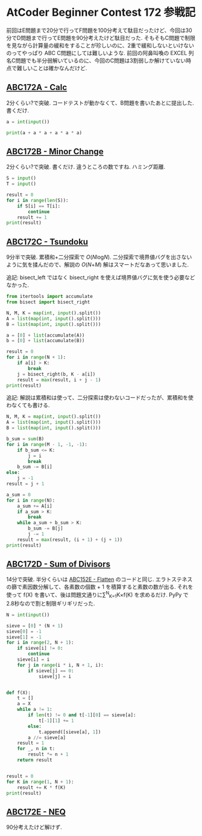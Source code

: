 # AtCoder Beginner Contest 172 参戦記

前回はE問題まで20分で行ってF問題を100分考えて駄目だったけど、今回は30分でD問題まで行ってE問題を90分考えたけど駄目だった. そもそもC問題で制限を見ながら計算量の緩和をすることが珍しいのに、2重で緩和しないといけないのってやっぱり ABC C問題にしては難しいような. 前回の阿鼻叫喚の EXCEL 列名C問題でも半分弱解いているのに、今回のC問題は3割弱しか解けていない時点で難しいことは確かなんだけど.

## [ABC172A - Calc](https://atcoder.jp/contests/abc172/tasks/abc172_a)

2分くらい?で突破. コードテストが動かなくて、B問題を書いたあとに提出した. 書くだけ.

```python
a = int(input())

print(a + a * a + a * a * a)
```

## [ABC172B - Minor Change](https://atcoder.jp/contests/abc172/tasks/abc172_b)

2分くらい?で突破. 書くだけ. 違うところの数ですね. ハミング距離.

```python
S = input()
T = input()

result = 0
for i in range(len(S)):
    if S[i] == T[i]:
        continue
    result += 1
print(result)
```

## [ABC172C - Tsundoku](https://atcoder.jp/contests/abc172/tasks/abc172_c)

9分半で突破. 累積和+二分探索で *O*(<i>N</i>log<i>N</i>). 二分探索で境界値バグを出さないように気を揉んだので、解説の *O*(*N*+*M*) 解はスマートだなあって思いました.

追記: bisect_left ではなく bisect_right を使えば境界値バグに気を使う必要などなかった.

```python
from itertools import accumulate
from bisect import bisect_right

N, M, K = map(int, input().split())
A = list(map(int, input().split()))
B = list(map(int, input().split()))

a = [0] + list(accumulate(A))
b = [0] + list(accumulate(B))

result = 0
for i in range(N + 1):
    if a[i] > K:
        break
    j = bisect_right(b, K - a[i])
    result = max(result, i + j - 1)
print(result)
```

追記: 解説は累積和は使って、二分探索は使わないコードだったが、累積和を使わなくても書ける.

```python
N, M, K = map(int, input().split())
A = list(map(int, input().split()))
B = list(map(int, input().split()))

b_sum = sum(B)
for i in range(M - 1, -1, -1):
    if b_sum <= K:
        j = i
        break
    b_sum -= B[i]
else:
    j = -1
result = j + 1

a_sum = 0
for i in range(N):
    a_sum += A[i]
    if a_sum > K:
        break
    while a_sum + b_sum > K:
        b_sum -= B[j]
        j -= 1
    result = max(result, (i + 1) + (j + 1))
print(result)
```

## [ABC172D - Sum of Divisors](https://atcoder.jp/contests/abc172/tasks/abc172_d)

14分で突破. 半分くらいは [ABC152E - Flatten](https://atcoder.jp/contests/abc152/tasks/abc152_e) のコードと同じ. エラトステネスの篩で素因数分解して、各素数の個数 + 1 を積算すると素数の数が出る. それを使って f(X) を書いて、後は問題文通りに∑<sup>N</sup><sub>K=1</sub>K×f(K) を求めるだけ. PyPy で2.8秒なので割と制限ギリギリだった.

```python
N = int(input())

sieve = [0] * (N + 1)
sieve[0] = -1
sieve[1] = -1
for i in range(2, N + 1):
    if sieve[i] != 0:
        continue
    sieve[i] = i
    for j in range(i * i, N + 1, i):
        if sieve[j] == 0:
            sieve[j] = i


def f(X):
    t = []
    a = X
    while a != 1:
        if len(t) != 0 and t[-1][0] == sieve[a]:
            t[-1][1] += 1
        else:
            t.append([sieve[a], 1])
        a //= sieve[a]
    result = 1
    for _, n in t:
        result *= n + 1
    return result


result = 0
for K in range(1, N + 1):
    result += K * f(K)
print(result)
```

## [ABC172E - NEQ](https://atcoder.jp/contests/abc172/tasks/abc172_e)

90分考えたけど解けず.
